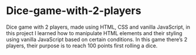 # Dice-game-with-2-players
Dice game with 2 players, made using HTML, CSS and vanilla JavaScript, in this project I learned how to manipulate HTML elements and their styling using vanilla JavaScript based on certain conditions. In this game there’s 2 players, their purpose is to reach 100 points first rolling a dice.
